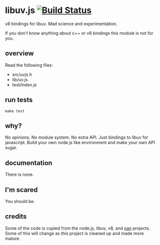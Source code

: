 # libuv.js [![Build Status](https://travis-ci.org/defunctzombie/libuv.js.png?branch=master)](https://travis-ci.org/defunctzombie/libuv.js)

v8 bindings for libuv. Mad science and experimentation.

If you don't know anything about c++ or v8 bindings this module is not for you.

## overview

Read the following files:

* src/uvjs.h
* lib/uv.js
* test/index.js

## run tests

```shell
make test
```

## why?

No opinions. No module system. No extra API. Just bindings to libuv for javascript. Build your own node.js like environment and make your own API sugar.

## documentation

There is none.

## I'm scared

You should be.

## credits

Some of the code is copied from the node.js, libuv, v8, and [nan](https://github.com/rvagg/nan) projects. Some of this will change as this project is cleaned up and made more mature.

